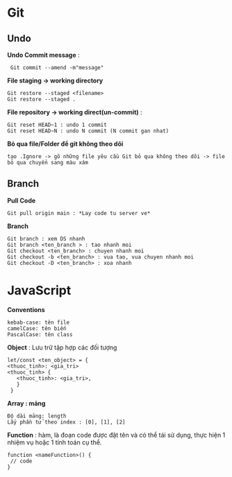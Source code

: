 # Git
## Undo
**Undo Commit message** :

     Git commit --amend -m"message"

**File staging → working directory** 

    Git restore --staged <filename>
    Git restore --staged .


**File repository → working direct(un-commit)** :

    Git reset HEAD~1 : undo 1 commit
    Git reset HEAD~N : undo N commit (N commit gan nhat)

**Bỏ qua file/Folder để git không theo dõi**

    tạo .Ignore -> gõ những file yêu cầu Git bỏ qua không theo dõi -> file bỏ qua chuyển sang màu xám

## Branch
**Pull Code**
   
    Git pull origin main : *Lay code tu server ve*

**Branch**

    Git branch : xem DS nhanh
    Git branch <ten_branch > : tao nhanh moi
    Git checkout <ten_branch> : chuyen nhanh moi
    Git checkout -b <ten_branch> : vua tao, vua chuyen nhanh moi
    Git checkout -D <ten_branch> : xoa nhanh


# JavaScript
**Conventions**

    kebab-case: tên file
    camelCase: tên biến
    PascalCase: tên class

**Object** : Lưu trữ tập hợp các đối tượng

    let/const <ten_object> = {
    <thuoc_tinh>: <gia_tri>
    <thuoc_tinh> {
       <thuoc_tinh>: <gia_tri>, 
       }
     }

**Array : mảng**    

    Độ dài mảng: length
    Lấy phần tử theo index : [0], [1], [2] 

**Function** : hàm, là đoạn code được đặt
tên và có thể tái sử dụng, thực hiện
1 nhiệm vụ hoặc 1 tính toán cụ thể.
 
    function <nameFunction>() {
     // code
    }